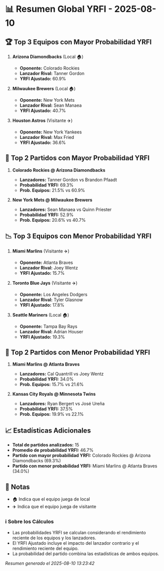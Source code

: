 # 📊 Resumen Global YRFI - 2025-08-10

## 🏆 Top 3 Equipos con Mayor Probabilidad YRFI

1. **Arizona Diamondbacks** (Local 🏠)
   - **Oponente:** Colorado Rockies
   - **Lanzador Rival:** Tanner Gordon
   - **YRFI Ajustado:** 60.9%

2. **Milwaukee Brewers** (Local 🏠)
   - **Oponente:** New York Mets
   - **Lanzador Rival:** Sean Manaea
   - **YRFI Ajustado:** 40.7%

3. **Houston Astros** (Visitante ✈️)
   - **Oponente:** New York Yankees
   - **Lanzador Rival:** Max Fried
   - **YRFI Ajustado:** 36.6%

## 🎯 Top 2 Partidos con Mayor Probabilidad YRFI

1. **Colorado Rockies @ Arizona Diamondbacks**
   - **Lanzadores:** Tanner Gordon vs Brandon Pfaadt
   - **Probabilidad YRFI:** 69.3%
   - **Prob. Equipos:** 21.5% vs 60.9%

2. **New York Mets @ Milwaukee Brewers**
   - **Lanzadores:** Sean Manaea vs Quinn Priester
   - **Probabilidad YRFI:** 52.9%
   - **Prob. Equipos:** 20.6% vs 40.7%

## 📉 Top 3 Equipos con Menor Probabilidad YRFI

1. **Miami Marlins** (Visitante ✈️)
   - **Oponente:** Atlanta Braves
   - **Lanzador Rival:** Joey Wentz
   - **YRFI Ajustado:** 15.7%

2. **Toronto Blue Jays** (Visitante ✈️)
   - **Oponente:** Los Angeles Dodgers
   - **Lanzador Rival:** Tyler Glasnow
   - **YRFI Ajustado:** 17.8%

3. **Seattle Mariners** (Local 🏠)
   - **Oponente:** Tampa Bay Rays
   - **Lanzador Rival:** Adrian Houser
   - **YRFI Ajustado:** 19.3%

## 🛑 Top 2 Partidos con Menor Probabilidad YRFI

1. **Miami Marlins @ Atlanta Braves**
   - **Lanzadores:** Cal Quantrill vs Joey Wentz
   - **Probabilidad YRFI:** 34.0%
   - **Prob. Equipos:** 15.7% vs 21.6%

2. **Kansas City Royals @ Minnesota Twins**
   - **Lanzadores:** Ryan Bergert vs José Ureña
   - **Probabilidad YRFI:** 37.5%
   - **Prob. Equipos:** 19.9% vs 22.1%

## 📈 Estadísticas Adicionales

- **Total de partidos analizados:** 15
- **Promedio de probabilidad YRFI:** 46.7%
- **Partido con mayor probabilidad YRFI:** Colorado Rockies @ Arizona Diamondbacks (69.3%)
- **Partido con menor probabilidad YRFI:** Miami Marlins @ Atlanta Braves (34.0%)

## 📝 Notas

- 🏠 Indica que el equipo juega de local
- ✈️ Indica que el equipo juega de visitante

### ℹ️ Sobre los Cálculos
- Las probabilidades YRFI se calculan considerando el rendimiento reciente de los equipos y los lanzadores.
- El YRFI Ajustado incluye el impacto del lanzador contrario y el rendimiento reciente del equipo.
- La probabilidad del partido combina las estadísticas de ambos equipos.

*Resumen generado el 2025-08-10 13:23:42*